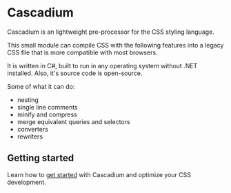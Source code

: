 # Cascadium

Cascadium is an lightweight pre-processor for the CSS styling language.

This small module can compile CSS with the following features into a legacy CSS file that is more compatible with most browsers.

It is written in C#, built to run in any operating system without .NET installed. Also, it's source code is open-source.

Some of what it can do:

- nesting
- single line comments
- minify and compress
- merge equivalent queries and selectors
- converters
- rewriters

## Getting started

Learn how to [get started](https://cascadium.project-principium.dev/get-started) with Cascadium and optimize your CSS development.